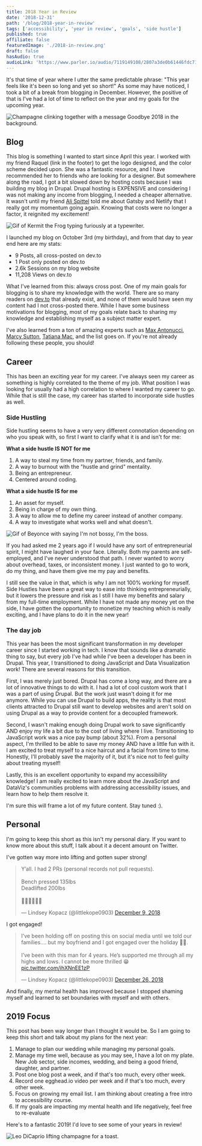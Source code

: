 ```yaml
---
title: 2018 Year in Review
date: '2018-12-31'
path: '/blog/2018-year-in-review'
tags: ['accessibility', 'year in review', 'goals', 'side hustle']
published: true
affiliate: false
featuredImage: './2018-in-review.png'
draft: false
hasAudio: true
audioLink: 'https://www.parler.io/audio/7119149108/2807a3de0b61446fdc71a748f040f6d531a264b4.6718b88f-04db-48db-98f8-88ca7c5cfb49.mp3'
---
```


It's that time of year where I utter the same predictable phrase: "This year feels like it's been so long and yet so short!" As some may have noticed, I took a bit of a break from blogging in December. However, the positive of that is I've had a lot of time to reflect on the year and my goals for the upcoming year.

![Champagne clinking together with a message Goodbye 2018 in the background.](https://media.giphy.com/media/lorP8urQinc4tAq1ta/giphy.gif)

## Blog

This blog is something I wanted to start since April this year. I worked with my friend Raquel (link in the footer) to get the logo designed, and the color scheme decided upon. She was a fantastic resource, and I have recommended her to friends who are looking for a designer. But somewhere along the road, I got a bit slowed down by hosting costs because I was building my blog in Drupal. Drupal hosting is EXPENSIVE and considering I was not making any income from blogging, I needed a cheaper alternative. It wasn't until my friend [Ali Spittel](https://twitter.com/aspittel/) told me about Gatsby and Netlify that I really got my momentum going again. Knowing that costs were no longer a factor, it reignited my excitement!

![Gif of Kermit the Frog typing furiously at a typewriter.](https://media.giphy.com/media/XIqCQx02E1U9W/giphy.gif)

I launched my blog on October 3rd (my birthday), and from that day to year end here are my stats:

- 9 Posts, all cross-posted on dev.to
- 1 Post only posted on dev.to
- 2.6k Sessions on my blog website
- 11,208 Views on dev.to

What I've learned from this: always cross post. One of my main goals for blogging is to share my knowledge with the world. There are so many readers on [dev.to](https://dev.to/) that already exist, and none of them would have seen my content had I not cross-posted there. While I have some business motivations for blogging, most of my goals relate back to sharing my knowledge and establishing myself as a subject matter expert.

I've also learned from a ton of amazing experts such as [Max Antonucci](https://twitter.com/Maxwell_Dev), [Marcy Sutton](https://twitter.com/marcysutton), [Tatiana Mac](https://twitter.com/tatianatmac), and the list goes on. If you're not already following these people, you should!

## Career

This has been an exciting year for my career. I've always seen my career as something is highly correlated to the theme of my job. What position I was looking for usually had a high correlation to where I wanted my career to go. While that is still the case, my career has started to incorporate side hustles as well.

### Side Hustling

Side hustling seems to have a very very different connotation depending on who you speak with, so first I want to clarify what it is and isn't for me:

**What a side hustle IS NOT for me**

1. A way to steal my time from my partner, friends, and family.
2. A way to burnout with the "hustle and grind" mentality.
3. Being an entrepreneur.
4. Centered around coding.

**What a side hustle IS for me**

1. An asset for myself.
2. Being in charge of my own thing.
3. A way to allow me to define my career instead of another company.
4. A way to investigate what works well and what doesn't.

![Gif of Beyonce with saying I'm not bossy, I'm the boss.](https://media.giphy.com/media/KbkiITyNVzzO/giphy.gif)

If you had asked me 2 years ago if I would have any sort of entrepreneurial spirit, I might have laughed in your face. Literally. Both my parents are self-employed, and I've never understood that path. I never wanted to worry about overhead, taxes, or inconsistent money. I just wanted to go to work, do my thing, and have them give me my pay and benefits.

I still see the value in that, which is why I am not 100% working for myself. Side Hustles have been a great way to ease into thinking entrepreneurially, but it lowers the pressure and risk as I still I have my benefits and salary from my full-time employment. While I have not made any money yet on the side, I have gotten the opportunity to monetize my teaching which is really exciting, and I have plans to do it in the new year!

### The day job

This year has been the most significant transformation in my developer career since I started working in tech. I know that sounds like a dramatic thing to say, but every job I've had while I've been a developer has been in Drupal. This year, I transitioned to doing JavaScript and Data Visualization work! There are several reasons for this transition.

First, I was merely just bored. Drupal has come a long way, and there are a lot of innovative things to do with it. I had a lot of cool custom work that I was a part of using Drupal. But the work just wasn't doing it for me anymore. While you can use Drupal to build apps, the reality is that most clients attracted to Drupal still want to develop websites and aren't sold on using Drupal as a way to provide content for a decoupled framework.

Second, I wasn't making enough doing Drupal work to save significantly AND enjoy my life a bit due to the cost of living where I live. Transitioning to JavaScript work was a nice pay bump (about 32%). From a personal aspect, I'm thrilled to be able to save my money AND have a little fun with it. I am excited to treat myself to a nice haircut and a facial from time to time. Honestly, I'll probably save the majority of it, but it's nice not to feel guilty about treating myself!

Lastly, this is an excellent opportunity to expand my accessibility knowledge! I am really excited to learn more about the JavaScript and DataViz's communities problems with addressing accessibility issues, and learn how to help them resolve it.

I'm sure this will frame a lot of my future content. Stay tuned :).

## Personal

I'm going to keep this short as this isn't my personal diary. If you want to know more about this stuff, I talk about it a decent amount on Twitter.

I've gotten way more into lifting and gotten super strong!

<blockquote class="twitter-tweet" data-lang="en"><p lang="en" dir="ltr">Y’all. I had 2 PRs (personal records not pull requests).<br/><br/>Bench pressed 135lbs<br/>Deadlifted 200lbs<br/><br/>💪🏼💪🏼💪🏼</p>&mdash; Lindsey Kopacz (@littlekope0903) <a href="https://twitter.com/littlekope0903/status/1071567729843421184?ref_src=twsrc%5Etfw">December 9, 2018</a></blockquote>

I got engaged!

<blockquote class="twitter-tweet" data-lang="en"><p lang="en" dir="ltr">I’ve been holding off on posting this on social media until we told our families.... but my boyfriend and I got engaged over the holiday 🥰😍. <br/><br/>I’ve been with this man for 4 years. He’s supported me through all my highs and lows. I cannot be more thrilled 😁 <a href="https://t.co/ihXNnEE1zP">pic.twitter.com/ihXNnEE1zP</a></p>&mdash; Lindsey Kopacz (@littlekope0903) <a href="https://twitter.com/littlekope0903/status/1077757311362519040?ref_src=twsrc%5Etfw">December 26, 2018</a></blockquote>

And finally, my mental health has improved because I stopped shaming myself and learned to set boundaries with myself and with others.

## 2019 Focus

This post has been way longer than I thought it would be. So I am going to keep this short and talk about my plans for the next year:

1. Manage to plan our wedding while managing my personal goals.
2. Manage my time well, because as you may see, I have a lot on my plate. New Job sector, side incomes, wedding, and being a good friend, daughter, and partner.
3. Post one blog post a week, and if that's too much, every other week.
4. Record one egghead.io video per week and if that's too much, every other week.
5. Focus on growing my email list. I am thinking about creating a free intro to accessibility course.
6. If my goals are impacting my mental health and life negatively, feel free to re-evaluate

Here's to a fantastic 2019! I'd love to see some of your years in review!

![Leo DiCaprio lifting champagne for a toast.](https://media.giphy.com/media/10bHcDcPM925ry/giphy.gif)

